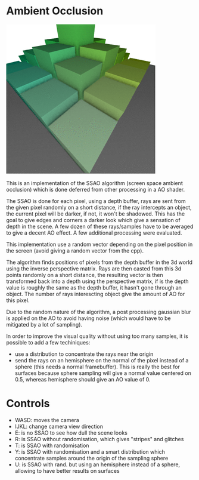 # Ambient Occlusion

![screenshot1](../screenshots/ambient_occlusion.gif)

This is an implementation of the SSAO algorithm (screen space ambient occlusion) which is done deferred from other processing in a AO shader.

The SSAO is done for each pixel, using a depth buffer, rays are sent from the given pixel randomly on a short distance, if the ray intercepts
an object, the current pixel will be darker, if not, it won't be shadowed. This has the goal to give edges and corners a darker look which give
a sensation of depth in the scene. A few dozen of these rays/samples have to be averaged to give a decent AO effect. A few additional processing
were evaluated.

This implementation use a random vector depending on the pixel position in the screen (avoid giving a random vector from the cpp).

The algorithm finds positions of pixels from the depth buffer in the 3d world using the inverse perspective matrix. Rays are then casted from
this 3d points randomly on a short distance, the resulting vector is then transformed back into a depth using the perspective matrix,
if is the depth value is roughly the same as the depth buffer, it hasn't gone through an object. The number of rays interescting object
give the amount of AO for this pixel.

Due to the random nature of the algorithm, a post processing gaussian blur is applied on the AO to avoid having noise (which would have to be
mitigated by a lot of sampling).

In order to improve the visual quality without using too many samples, it is possible to add a few techiniques:
- use a distribution to concentrate the rays near the origin
- send the rays on an hemisphere on the normal of the pixel instead of a sphere (this needs a normal framebuffer). This is really the best for surfaces
because sphere sampling will give a normal value centered on 0.5, whereas hemisphere should give an AO value of 0.

# Controls

- WASD: moves the camera
- IJKL: change camera view direction
- E: is no SSAO to see how dull the scene looks
- R: is SSAO without randomisation, which gives "stripes" and glitches
- T: is SSAO with randomisation
- Y: is SSAO with randomisation and a smart distribution which concentrate samples around the origin of the sampling sphere
- U: is SSAO with rand. but using an hemisphere instead of a sphere, allowing to have better results on surfaces
